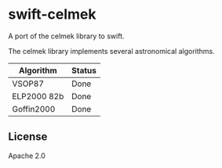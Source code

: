 # swift-celmek

A port of the celmek library to swift.

The celmek library implements several astronomical algorithms.

| Algorithm | Status
| --- | --- 
| VSOP87 | Done
| ELP2000 82b | Done
| Goffin2000 | Done

## License

Apache 2.0
